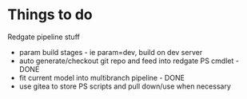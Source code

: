 # Things to do
Redgate pipeline stuff
- param build stages - ie param=dev, build on dev server
- auto generate/checkout git repo and feed into redgate PS cmdlet - DONE
- fit current model into multibranch pipeline - DONE
- use gitea to store PS scripts and pull down/use when necessary
